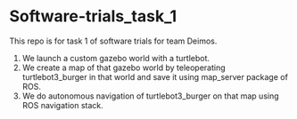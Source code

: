# Software-trials_task_1
This repo is for task 1 of software trials for team Deimos.
1. We launch a custom gazebo world with a turtlebot.
2. We create a map of that gazebo world by teleoperating turtlebot3_burger in that world and save it using map_server package of ROS.
3. We do autonomous navigation of turtlebot3_burger on that map using ROS navigation stack.
